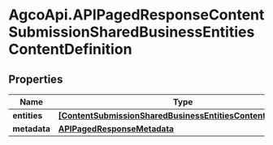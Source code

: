 # AgcoApi.APIPagedResponseContentSubmissionSharedBusinessEntitiesContentDefinition

## Properties

Name | Type | Description | Notes
------------ | ------------- | ------------- | -------------
**entities** | [**[ContentSubmissionSharedBusinessEntitiesContentDefinition]**](ContentSubmissionSharedBusinessEntitiesContentDefinition.md) |  | [readonly] 
**metadata** | [**APIPagedResponseMetadata**](APIPagedResponseMetadata.md) |  | 


